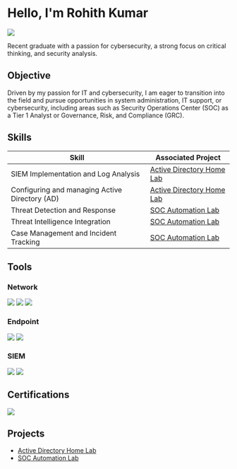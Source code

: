# Hello, I'm Rohith Kumar
<a href="https://www.linkedin.com/in/rohithkumar-n/"><img src="https://img.shields.io/badge/-LinkedIn-0072b1?&style=for-the-badge&logo=linkedin&logoColor=white" /></a>

Recent graduate with a passion for cybersecurity, a strong focus on critical thinking, and security analysis.

## Objective

Driven by my passion for IT and cybersecurity, I am eager to transition into the field and pursue opportunities in system administration, IT support, or cybersecurity, including areas such as Security Operations Center (SOC) as a Tier 1 Analyst or Governance, Risk, and Compliance (GRC).

## Skills

| Skill                                         | Associated Project         |
|-----------------------------------------------|----------------------------|
| SIEM Implementation and Log Analysis          | <a href="https://github.com/rohith-kumar53/Active-Directory-Home-Lab">Active Directory Home Lab</a>|
| Configuring and managing Active Directory (AD) |<a href="https://github.com/rohith-kumar53/Active-Directory-Home-Lab">Active Directory Home Lab</a>|
| Threat Detection and Response                  |<a href="https://github.com/rohith-kumar53/SOC-Automation-Lab">SOC Automation Lab</a>|
| Threat Intelligence Integration               |<a href="https://github.com/rohith-kumar53/SOC-Automation-Lab">SOC Automation Lab</a>|
| Case Management and Incident Tracking         |<a href="https://github.com/rohith-kumar53/SOC-Automation-Lab">SOC Automation Lab</a>|

## Tools

### Network
<div>
    <img src="https://img.shields.io/badge/-Wireshark-1679A7?&style=for-the-badge&logo=Wireshark&logoColor=white" />
    <img src="https://img.shields.io/badge/-Snort-CC0000?&style=for-the-badge&logoColor=white" />
    <img src="https://img.shields.io/badge/-tcpdump-4B8BBE?&style=for-the-badge&logoColor=white" />  
</div>

### Endpoint
<div>
    <img src="https://img.shields.io/badge/-Microsoft_Defender_for_Endpoint-00A4EF?&style=for-the-badge&logo=Microsoft&logoColor=white" />
    <img src="https://img.shields.io/badge/-LimaCharlie-000000?&style=for-the-badge&logo=LimaCharlie&logoColor=white" />
</div>

### SIEM
<div>
    <img src="https://img.shields.io/badge/-Splunk-000000?&style=for-the-badge&logo=Splunk&logoColor=white" />
    <img src="https://img.shields.io/badge/-Wazuh-EE1C25?style=for-the-badge&logo=Wazuh&logoColor=white&logo=https://wazuh.com/wp-content/uploads/2021/04/wazuh-logo-blue.png" />
</div>

## Certifications

<img src="https://img.shields.io/badge/-CEH-EE0000?&style=for-the-badge&logo=EC-Council&logoColor=white" />

## Projects
- <a href="https://github.com/rohith-kumar53/Active-Directory-Home-Lab">Active Directory Home Lab</a>
- <a href="https://github.com/rohith-kumar53/SOC-Automation-Lab">SOC Automation Lab</a>
